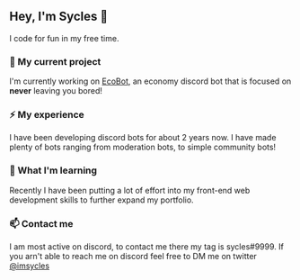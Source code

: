 ## Hey, I'm Sycles 👋
I code for fun in my free time.

### 🔭 My current project

I'm currently working on [EcoBot](https://github.com/sycles/EcoBot), an economy discord bot that is focused on **never** leaving you bored!

### ⚡ My experience 
I have been developing discord bots for about 2 years now. I have made plenty of bots ranging from moderation bots, to simple community bots!

### 🌱 What I'm learning
Recently I have been putting a lot of effort into my front-end web development skills to further expand my portfolio.

### 📫 Contact me
I am most active on discord, to contact me there my tag is sycles#9999. If you arn't able to reach me on discord feel free to DM me on twitter [@imsycles](https://twitter.com/imsycles)
